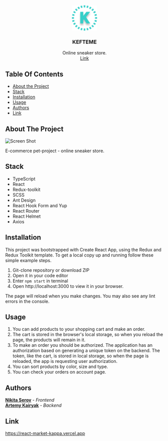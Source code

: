 <br/>
<p align="center">
  <a href="https://react-market-kappa.vercel.app/">
    <img src="public/favicon.png" alt="Logo" width="80" height="80">
  </a>

  <h3 align="center">KEFTEME</h3>
  <p align="center">
    Online sneaker store.
    <br/>
    <a href="https://react-market-kappa.vercel.app/">Link</a>
  </p>
</p>



## Table Of Contents

* [About the Project](#about-the-project)
* [Stack](#stack)
* [Installation](#installation)
* [Usage](#usage)
* [Authors](#authors)
* [Link](#link)

## About The Project

![Screen Shot](https://i.ibb.co/4SC1wm5/2023-04-05-19-13-11-1.jpg)

E-commerce pet-project - online sneaker store.

## Stack

* TypeScript 
* React
* Redux-toolkit
* SCSS
* Ant Design
* React Hook Form and Yup
* React Router
* React Helmet
* Axios

## Installation

This project was bootstrapped with Create React App, using the Redux and Redux Toolkit template. To get a local copy up and running follow these simple example steps.

1. Git-clone repository or download ZIP 
2. Open it in your code editor
3. Enter `npm start` in terminal
4. Open http://localhost:3000 to view it in your browser.

The page will reload when you make changes.
You may also see any lint errors in the console.

## Usage

1. You can add products to your shopping cart and make an order.
2. The cart is stored in the browser's local storage, so when you reload the page, the products will remain in it.
2. To make an order you should be authorized. The application has an authorization based on generating a unique token on the backend. The token, like the cart, is stored in local storage, so when the page is reloaded, the app is requesting user authorization.
4. You can sort products by color, size and type.
5. You can check your orders on account page.

## Authors

**[Nikita Serov](https://github.com/NikiSerov)** - *Frontend*  
**[Artemy Kairyak](https://github.com/artemykairyak)** - *Backend*

## Link

https://react-market-kappa.vercel.app
